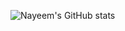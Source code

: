 ![Nayeem's GitHub stats](https://github-readme-stats.vercel.app/api?username=im-nayeem&show_icons=true&theme=dark)
